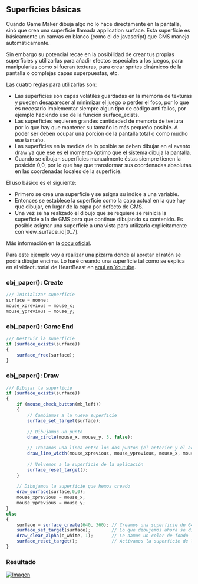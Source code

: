## Superficies básicas
Cuando Game Maker dibuja algo no lo hace directamente en la pantalla, sinó que crea una superficie llamada application surface. Esta superficie es básicamente un canvas en blanco (como el de javascript) que GMS maneja automáticamente.

Sin embargo su potencial recae en la posibilidad de crear tus propias superficies y utilizarlas para añadir efectos especiales a los juegos, para manipularlas como si fueran texturas, para crear sprites dinámicos de la pantalla o complejas capas superpuestas, etc.

Las cuatro reglas para utilizarlas son:

* Las superficies son capas volátiles guardadas en la memoria de texturas y pueden desaparecer al minimizar el juego o perder el foco, por lo que es necesario implementar siempre algun tipo de código anti fallos, por ejemplo haciendo uso de la función surface_exists.
* Las superficies requieren grandes cantidaded de memoria de textura por lo que hay que mantener su tamaño lo más pequeño posible. A poder ser deben ocupar una porción de la pantalla total o como mucho ese tamaño.
* Las superficies en la medida de lo posible se deben dibujar en el evento draw ya que ese es el momento óptimo que el sistema dibuja la pantalla.
* Cuando se dibujan superficies manualmente éstas siempre tienen la posición 0,0, por lo que hay que transformar sus coordenadas absolutas en las coordenadas locales de la superficie. 

El uso básico es el siguiente:

* Primero se crea una superficie y se asigna su indice a una variable.
* Entonces se establece la superficie como la capa actual en la que hay que dibujar, en lugar de la capa por defecto de GMS.
* Una vez se ha realizado el dibujo que se requiere se reinicia la superficie a la de GMS para que continue dibujando su contenido. Es posible asignar una superficie a una vista para utilizarla explícitamente con view_surface_id[0..7].

Más información en la [docu oficial](http://docs.yoyogames.com/source/dadiospice/002_reference/surfaces/index.html).

Para este ejemplo voy a realizar una pizarra donde al apretar el ratón se podrá dibujar encima. Lo haré creando una superficie tal como se explica en el videotutorial de HeartBeast en [aquí en Youtube](https://www.youtube.com/watch?v=iOljy91Lhwk).



### obj_paper(): Create
```javascript
/// Inicializar superficie
surface = noone;
mouse_xprevious = mouse_x;
mouse_yprevious = mouse_y;
```

### obj_paper(): Game End
```javascript
/// Destruir la superficie
if (surface_exists(surface)) 
{
    surface_free(surface);
}
```

### obj_paper(): Draw
```javascript
/// Dibujar la superficie
if (surface_exists(surface))
{
    if (mouse_check_button(mb_left))
    {
    	// Cambiamos a la nueva superficie
        surface_set_target(surface);
        
        // Dibujamos un punto
        draw_circle(mouse_x, mouse_y, 3, false);

        // Trazamos una línea entre los dos puntos (el anterior y el actual)
        draw_line_width(mouse_xprevious, mouse_yprevious, mouse_x, mouse_y, 8);
        
    	// Volvemos a la superficie de la aplicación
        surface_reset_target();
    }
    
    // Dibujamos la superficie que hemos creado
    draw_surface(surface,0,0);
    mouse_xprevious = mouse_x;
    mouse_yprevious = mouse_y;
} 
else
{
    surface = surface_create(640, 360); // Creamos una superficie de 640*360
    surface_set_target(surface);        // Lo que dibujemos ahora se dibujará en esta superficie
    draw_clear_alpha(c_white, 1);       // Le damos un color de fondo
    surface_reset_target();             // Activamos la superficie de la aplicación
}
```

### Resultado
[![Imagen](https://github.com/hcosta/referencia-gml/raw/master/aprendizaje/basicos/17_superficies_basicas.gmx/captura.jpg)](https://github.com/hcosta/referencia-gml/raw/master/aprendizaje/basicos/17_superficies_basicas.gmx/captura.jpg)